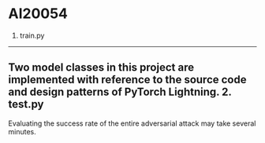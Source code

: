 # AI20054
1. train.py
------------ 
Two model classes in this project are implemented with reference to the source code and design patterns of PyTorch Lightning. 
2. test.py
-----------
Evaluating the success rate of the entire adversarial attack may take several minutes.